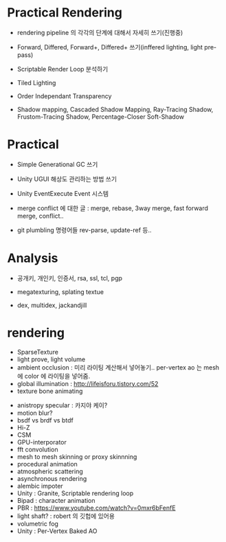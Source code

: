 # Practical Rendering

 - rendering pipeline 의 각각의 단계에 대해서 자세히 쓰기(진행중)
 - Forward, Differed, Forward+, Differed+ 쓰기(inffered lighting, light pre-pass)

 - Scriptable Render Loop 분석하기
 - Tiled Lighting

 - Order Independant Transparency
 - Shadow mapping, Cascaded Shadow Mapping, Ray-Tracing Shadow, Frustom-Tracing Shadow, Percentage-Closer Soft-Shadow

# Practical

- Simple Generational GC 쓰기
- Unity UGUI 해상도 관리하는 방법 쓰기
- Unity EventExecute Event 시스템

- merge conflict 에 대한 글 : merge, rebase, 3way merge, fast forward merge, conflict..
- git plumbling 명령어들 rev-parse, update-ref 등..

# Analysis

- 공개키, 개인키, 인증서, rsa, ssl, tcl, pgp
- megatexturing, splating textue

- dex, multidex, jackandjill

# rendering

<!-- Unity -->

 - SparseTexture
 - light prove, light volume
 - ambient occlusion : 미리 라이팅 계산해서 넣어놓기.. per-vertex ao 는 mesh 에 color 에 라이팅을 넣어줌.
 - global illumination : http://lifeisforu.tistory.com/52
 - texture bone animating

<!-- Unknowns -->

 - anistropy specular : 카지야 케이?
 - motion blur?
 - bsdf vs brdf vs btdf
 - Hi-Z
 - CSM
 - GPU-interporator
 - fft convolution
 - mesh to mesh skinning or proxy skinnning
 - procedural animation
 - atmospheric scattering
 - asynchronous rendering
 - alembic impoter
 - Unity : Granite, Scriptable rendering loop
 - Bipad : character animation
 - PBR : https://www.youtube.com/watch?v=0mxr6bFenfE
 - light shaft? : robert 의 깃헙에 있어용
 - volumetric fog
 - Unity : Per-Vertex Baked AO
